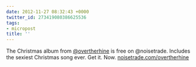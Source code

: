 ```yaml
---
date: 2012-11-27 08:32:43 +0000
twitter_id: 273419080386625536
tags:
- micropost
title: ''
---
```


The Christmas album from [@overtherhine](https://twitter.com/overtherhine) is free on @noisetrade. Includes the sexiest Christmas song ever. Get it. Now. [noisetrade.com/overtherhine](http://noisetrade.com/overtherhine)
